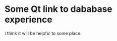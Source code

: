 # Some Qt link to dababase experience
I think it will be helpful to some place.

<title> The LoginSql is a sample to register and login to the program, where uses database-sql server.</title>

